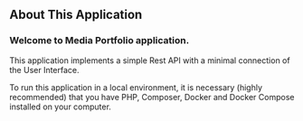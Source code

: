 
## About This Application

### Welcome to Media Portfolio application.

This application implements a simple Rest API with a minimal connection of the User Interface.

To run this application in a local environment, it is necessary (highly recommended) that you have PHP, Composer, Docker and Docker Compose installed on your computer.


